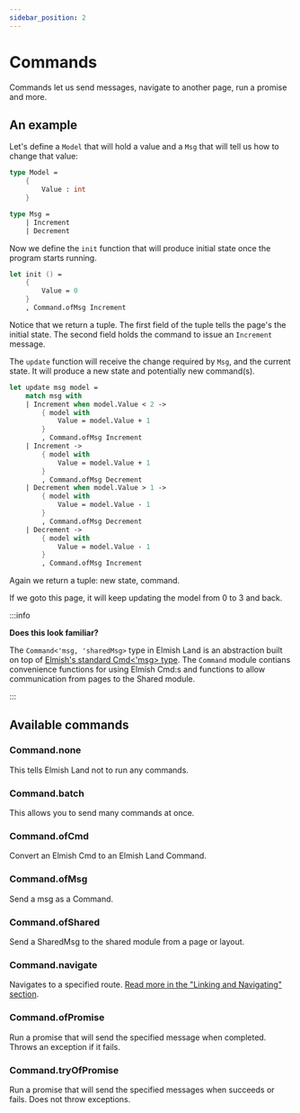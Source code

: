 ```yaml
---
sidebar_position: 2
---
```


# Commands

Commands let us send messages, navigate to another page, run a promise and more.  

## An example

Let's define a `Model` that will hold a value and a `Msg` that will tell us how to change that value:

```fsharp
type Model =
    {
        Value : int
    }

type Msg =
    | Increment
    | Decrement
```

Now we define the `init` function that will produce initial state once the program starts running.

```fsharp
let init () =
    {
        Value = 0
    }
    , Command.ofMsg Increment
```

Notice that we return a tuple. The first field of the tuple tells the page's the initial state. The second field holds the command to issue an `Increment` message.

The `update` function will receive the change required by `Msg`, and the current state. It will produce a new state and potentially new command(s).

```fsharp
let update msg model =
    match msg with
    | Increment when model.Value < 2 ->
        { model with
            Value = model.Value + 1
        }
        , Command.ofMsg Increment
    | Increment ->
        { model with
            Value = model.Value + 1
        }
        , Command.ofMsg Decrement
    | Decrement when model.Value > 1 ->
        { model with
            Value = model.Value - 1
        }
        , Command.ofMsg Decrement
    | Decrement ->
        { model with
            Value = model.Value - 1
        }
        , Command.ofMsg Increment
```

Again we return a tuple: new state, command.

If we goto this page, it will keep updating the model from 0 to 3 and back.

:::info

**Does this look familiar?**

The `Command<'msg, 'sharedMsg>` type in Elmish Land is an abstraction built on top of [Elmish's standard Cmd\<'msg\> type](https://elmish.github.io/elmish/#commands). The `Command` module contians convenience functions for using Elmish Cmd:s and functions to allow communication from pages to the Shared module.

:::

## Available commands

### Command.none
This tells Elmish Land not to run any commands.

### Command.batch
This allows you to send many commands at once.

### Command.ofCmd
Convert an Elmish Cmd to an Elmish Land Command.

### Command.ofMsg
Send a msg as a Command.

### Command.ofShared
Send a SharedMsg to the shared module from a page or layout.

### Command.navigate
Navigates to a specified route. [Read more in the "Linking and Navigating" section](/docs/core-concepts/linking-and-navigating#command).

### Command.ofPromise
Run a promise that will send the specified message when completed. Throws an exception if it fails.

### Command.tryOfPromise
Run a promise that will send the specified messages when succeeds or fails. Does not throw exceptions.
